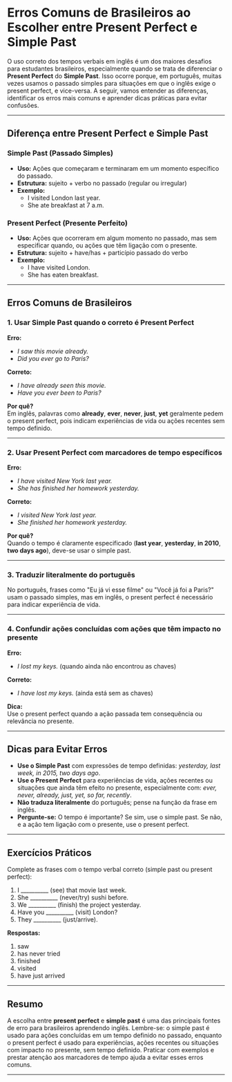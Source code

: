 
# Erros Comuns de Brasileiros ao Escolher entre Present Perfect e Simple Past

O uso correto dos tempos verbais em inglês é um dos maiores desafios para estudantes brasileiros, especialmente quando se trata de diferenciar o **Present Perfect** do **Simple Past**. Isso ocorre porque, em português, muitas vezes usamos o passado simples para situações em que o inglês exige o present perfect, e vice-versa. A seguir, vamos entender as diferenças, identificar os erros mais comuns e aprender dicas práticas para evitar confusões.

---

## Diferença entre Present Perfect e Simple Past

### Simple Past (Passado Simples)
- **Uso:** Ações que começaram e terminaram em um momento específico do passado.
- **Estrutura:** sujeito + verbo no passado (regular ou irregular)
- **Exemplo:**  
  - I visited London last year.  
  - She ate breakfast at 7 a.m.

### Present Perfect (Presente Perfeito)
- **Uso:** Ações que ocorreram em algum momento no passado, mas sem especificar quando, ou ações que têm ligação com o presente.
- **Estrutura:** sujeito + have/has + particípio passado do verbo
- **Exemplo:**  
  - I have visited London.  
  - She has eaten breakfast.

---

## Erros Comuns de Brasileiros

### 1. Usar Simple Past quando o correto é Present Perfect

**Erro:**  
- *I saw this movie already.*  
- *Did you ever go to Paris?*

**Correto:**  
- *I have already seen this movie.*  
- *Have you ever been to Paris?*

**Por quê?**  
Em inglês, palavras como **already**, **ever**, **never**, **just**, **yet** geralmente pedem o present perfect, pois indicam experiências de vida ou ações recentes sem tempo definido.

---

### 2. Usar Present Perfect com marcadores de tempo específicos

**Erro:**  
- *I have visited New York last year.*  
- *She has finished her homework yesterday.*

**Correto:**  
- *I visited New York last year.*  
- *She finished her homework yesterday.*

**Por quê?**  
Quando o tempo é claramente especificado (**last year**, **yesterday**, **in 2010**, **two days ago**), deve-se usar o simple past.

---

### 3. Traduzir literalmente do português

No português, frases como "Eu já vi esse filme" ou "Você já foi a Paris?" usam o passado simples, mas em inglês, o present perfect é necessário para indicar experiência de vida.

---

### 4. Confundir ações concluídas com ações que têm impacto no presente

**Erro:**  
- *I lost my keys.* (quando ainda não encontrou as chaves)

**Correto:**  
- *I have lost my keys.* (ainda está sem as chaves)

**Dica:**  
Use o present perfect quando a ação passada tem consequência ou relevância no presente.

---

## Dicas para Evitar Erros

- **Use o Simple Past** com expressões de tempo definidas: *yesterday, last week, in 2015, two days ago*.
- **Use o Present Perfect** para experiências de vida, ações recentes ou situações que ainda têm efeito no presente, especialmente com: *ever, never, already, just, yet, so far, recently*.
- **Não traduza literalmente** do português; pense na função da frase em inglês.
- **Pergunte-se:** O tempo é importante? Se sim, use o simple past. Se não, e a ação tem ligação com o presente, use o present perfect.

---

## Exercícios Práticos

Complete as frases com o tempo verbal correto (simple past ou present perfect):

1. I __________ (see) that movie last week.
2. She __________ (never/try) sushi before.
3. We __________ (finish) the project yesterday.
4. Have you __________ (visit) London?
5. They __________ (just/arrive).

**Respostas:**
1. saw
2. has never tried
3. finished
4. visited
5. have just arrived

---

## Resumo

A escolha entre **present perfect** e **simple past** é uma das principais fontes de erro para brasileiros aprendendo inglês. Lembre-se: o simple past é usado para ações concluídas em um tempo definido no passado, enquanto o present perfect é usado para experiências, ações recentes ou situações com impacto no presente, sem tempo definido. Praticar com exemplos e prestar atenção aos marcadores de tempo ajuda a evitar esses erros comuns.

---
```
